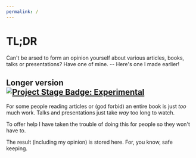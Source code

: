 ```yaml
---
permalink: /
---
```

# TL;DR 
Can't be arsed to form an opinion yourself about various articles, books, talks
or presentations? Have one of mine. -- Here's one I made earlier!

## Longer version [![Project Stage Badge: Experimental]][Project Stage Page]

For some people reading articles or (god forbid) an entire book is just *too*
much work. Talks and presentations just take *way* too long to watch.

To offer help I have taken the trouble of doing this for people so they won't
have to.

The result (including my opinion) is stored here. For, you know, safe keeping.

[Project Stage Badge: Experimental]: http://img.shields.io/badge/Project%20Stage-Experimental-yellow.svg
[Project Stage Page]: http://bl.ocks.org/potherca/a2ae67caa3863a299ba0

